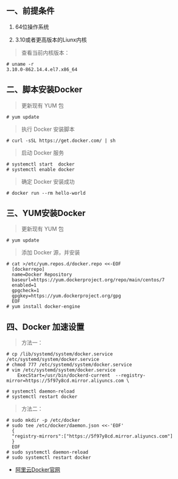 ## 一、前提条件

1. 64位操作系统

2. 3.10或者更高版本的Liunx内核

> 查看当前内核版本：

	# uname -r
	3.10.0-862.14.4.el7.x86_64

## 二、脚本安装Docker

>  更新现有 YUM 包

	# yum update

>  执行 Docker 安装脚本

	# curl -sSL https://get.docker.com/ | sh

>  启动 Docker 服务

	# systemctl start  docker
	# systemctl enable docker

>  确定 Docker 安装成功

	# docker run --rm hello-world


## 三、YUM安装Docker

>  更新现有 YUM 包

	# yum update

>  添加 Docker 源，并安装


	# cat >/etc/yum.repos.d/docker.repo <<-EOF
	  [dockerrepo]
	  name=Docker Repository
	  baseurl=https://yum.dockerproject.org/repo/main/centos/7 
	  enabled=1 
	  gpgcheck=1 
	  gpgkey=https://yum.dockerproject.org/gpg 
	  EOF
	# yum install docker-engine    



## 四、Docker 加速设置

> 方法一：

	# cp /lib/systemd/system/docker.service  /etc/systemd/system/docker.service
	# chmod 777 /etc/systemd/system/docker.service 
	# vim /etc/systemd/system/docker.service
		ExecStart=/usr/bin/dockerd-current  --registry-mirror=https://5f97y8cd.mirror.aliyuncs.com \ 

	# systemctl daemon-reload
	# systemctl restart docker



> 方法二：

	# sudo mkdir -p /etc/docker
	# sudo tee /etc/docker/daemon.json <<-'EOF'
	  {
	  "registry-mirrors":["https://5f97y8cd.mirror.aliyuncs.com"]
	  }
	  EOF
	# sudo systemctl daemon-reload
	# sudo systemctl restart docker


-  [阿里云Docker官网](https://cr.console.aliyun.com/cn-hangzhou/instances/repositories)
